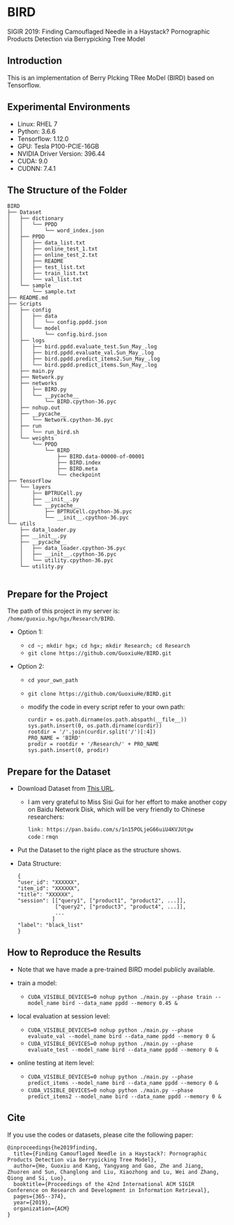 # BIRD
SIGIR 2019: Finding Camouflaged Needle in a Haystack? Pornographic Products Detection via Berrypicking Tree Model

## Introduction

This is an implementation of Berry PIcking TRee MoDel (BIRD) based on Tensorflow.

## Experimental Environments

* Linux: RHEL 7
* Python: 3.6.6
* Tensorflow: 1.12.0
* GPU: Tesla P100-PCIE-16GB
* NVIDIA Driver Version: 396.44
* CUDA: 9.0
* CUDNN: 7.4.1

## The Structure of the Folder

```
BIRD
├── Dataset
│   ├── dictionary
│   │   └── PPDD
│   │       └── word_index.json
│   ├── PPDD
│   │   ├── data_list.txt
│   │   ├── online_test_1.txt
│   │   ├── online_test_2.txt
│   │   ├── README
│   │   ├── test_list.txt
│   │   ├── train_list.txt
│   │   └── val_list.txt
│   └── sample
│       └── sample.txt
├── README.md
├── Scripts
│   ├── config
│   │   ├── data
│   │   │   └── config.ppdd.json
│   │   └── model
│   │       └── config.bird.json
│   ├── logs
│   │   ├── bird.ppdd.evaluate_test.Sun_May_.log
│   │   ├── bird.ppdd.evaluate_val.Sun_May_.log
│   │   ├── bird.ppdd.predict_items2.Sun_May_.log
│   │   └── bird.ppdd.predict_items.Sun_May_.log
│   ├── main.py
│   ├── Network.py
│   ├── networks
│   │   ├── BIRD.py
│   │   └── __pycache__
│   │       └── BIRD.cpython-36.pyc
│   ├── nohup.out
│   ├── __pycache__
│   │   └── Network.cpython-36.pyc
│   ├── run
│   │   └── run_bird.sh
│   └── weights
│       └── PPDD
│           └── BIRD
│               ├── BIRD.data-00000-of-00001
│               ├── BIRD.index
│               ├── BIRD.meta
│               └── checkpoint
├── TensorFlow
│   └── layers
│       ├── BPTRUCell.py
│       ├── __init__.py
│       └── __pycache__
│           ├── BPTRUCell.cpython-36.pyc
│           └── __init__.cpython-36.pyc
└── utils
    ├── data_loader.py
    ├── __init__.py
    ├── __pycache__
    │   ├── data_loader.cpython-36.pyc
    │   ├── __init__.cpython-36.pyc
    │   └── utility.cpython-36.pyc
    └── utility.py
   
```

## Prepare for the Project

The path of this project in my server is: `/home/guoxiu.hgx/hgx/Research/BIRD`.

* Option 1:
  * `cd ~; mkdir hgx; cd hgx; mkdir Research; cd Research`
  * `git clone https://github.com/GuoxiuHe/BIRD.git`
  
* Option 2:
  * `cd your_own_path`
  * `git clone https://github.com/GuoxiuHe/BIRD.git`
  * modify the code in every script refer to your own path:
  
    ```
    curdir = os.path.dirname(os.path.abspath(__file__))
    sys.path.insert(0, os.path.dirname(curdir))
    rootdir = '/'.join(curdir.split('/')[:4])
    PRO_NAME = 'BIRD'
    prodir = rootdir + '/Research/' + PRO_NAME
    sys.path.insert(0, prodir)
    ```

## Prepare for the Dataset
* Download Dataset from [This URL](https://drive.google.com/file/d/1uiUNp7DdPD_yYX8v8BjOFLJu0-CldnsQ/view?usp=sharing).
  * I am very grateful to Miss Sisi Gui for her effort to make another copy on Baidu Network Disk, which will be very friendly to Chinese researchers:
    ```
    link: https://pan.baidu.com/s/1n15POLjeG66uiU4KVJUtgw
    code：rmqn 
    ```
* Put the Dataset to the right place as the structure shows.
* Data Structure:

    ```
    {
    "user_id": "XXXXXX",
    "item_id": "XXXXXX",
    "title": "XXXXXX",
    "session": [["query1", ["product1", "product2", ...]],
                ["query2", ["product3", "product4", ...]],
                ...
               ]
    "label": "black_list"
    }
    ```

## How to Reproduce the Results

* Note that we have made a pre-trained BIRD model publicly available. 

* train a model: 
  * `CUDA_VISIBLE_DEVICES=0 nohup python ./main.py --phase train --model_name bird --data_name ppdd --memory 0.45 &`

* local evaluation at session level:
  * `CUDA_VISIBLE_DEVICES=0 nohup python ./main.py --phase evaluate_val --model_name bird --data_name ppdd --memory 0 &`
  * `CUDA_VISIBLE_DEVICES=0 nohup python ./main.py --phase evaluate_test --model_name bird --data_name ppdd --memory 0 &`
  
* online testing at item level:
  * `CUDA_VISIBLE_DEVICES=0 nohup python ./main.py --phase predict_items --model_name bird --data_name ppdd --memory 0 &`
  * `CUDA_VISIBLE_DEVICES=0 nohup python ./main.py --phase predict_items2 --model_name bird --data_name ppdd --memory 0 &`
  
## Cite
If you use the codes or datasets, please cite the following paper:

```
@inproceedings{he2019finding,
  title={Finding Camouflaged Needle in a Haystack?: Pornographic Products Detection via Berrypicking Tree Model},
  author={He, Guoxiu and Kang, Yangyang and Gao, Zhe and Jiang, Zhuoren and Sun, Changlong and Liu, Xiaozhong and Lu, Wei and Zhang, Qiong and Si, Luo},
  booktitle={Proceedings of the 42nd International ACM SIGIR Conference on Research and Development in Information Retrieval},
  pages={365--374},
  year={2019},
  organization={ACM}
}
```